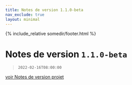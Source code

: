 ```yaml
---
title: Notes de version 1.1.0-beta
nav_exclude: true
layout: minimal
---
```


{% include_relative somedir/footer.html %}

# Notes de version `1.1.0-beta`

> `2022-02-16T08:00:00`

[voir Notes de version projet](https://witsa.github.io/synapps/synapps-studio-releases/notes/1.1.0.md)
